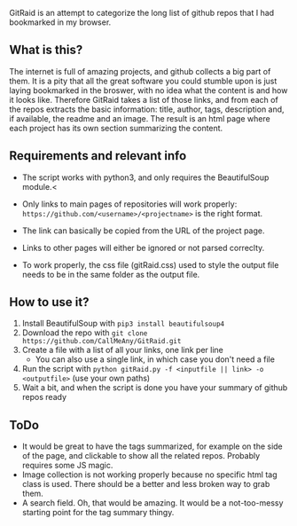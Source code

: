 GitRaid is an attempt to categorize the long list of github repos that I had bookmarked in my browser.

## What is this?

The internet is full of amazing projects, and github collects a big part of them.
It is a pity that all the great software you could stumble upon is just laying bookmarked in the broswer, with no idea what the content is and how it looks like.
Therefore GitRaid takes a list of those links, and from each of the repos extracts the basic information: title, author, tags, description and, if available, the readme and an image. The result is an html page where each project has its own section summarizing the content.

## Requirements and relevant info

* The script works with python3, and only requires the BeautifulSoup module.<

* Only links to main pages of repositories will work properly: ```https://github.com/<username>/<projectname>``` is the right format. 
* The link can basically be copied from the URL of the project page.
* Links to other pages will either be ignored or not parsed correclty.
* To work properly, the css file (gitRaid.css) used to style the output file needs to be in the same folder as the output file.

## How to use it?

1. Install BeautifulSoup with ```pip3 install beautifulsoup4```
2. Download the repo with ```git clone https://github.com/CallMeAny/GitRaid.git```
3. Create a file with a list of all your links, one link per line
    * You can also use a single link, in which case you don't need a file
4. Run the script with ```python gitRaid.py -f <inputfile || link> -o <outputfile>``` (use your own paths)
5. Wait a bit, and when the script is done you have your summary of github repos ready

## ToDo

* It would be great to have the tags summarized, for example on the side of the page, and clickable to show all the related repos. Probably requires some JS magic.
* Image collection is not working properly because no specific html tag class is used. There should be a better and less broken way to grab them.
* A search field. Oh, that would be amazing. It would be a not-too-messy starting point for the tag summary thingy.